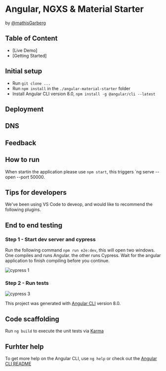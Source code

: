 # Angular, NGXS & Material Starter

by [@mathisGarberg](https://twitter.com/MathGarb)

## Table of Content

- [Live Demo]
- [Getting Started]

## Initial setup
* Run `git clone ...`
* Run `npm install` in the `./angular-material-starter` folder
* Install Angular CLI version 8.0, `npm install -g @angular/cli --latest`

## Deployment


## DNS

## Feedback


## How to run

When startin the application please use `npm start`, this triggers `ng serve --open --port 50000.

## Tips for developers

We've been using VS Code to deveop, and would like to recommend the following plugins.

## End to end testing

### **Step 1** - Start dev server and cypress

Run the following command `npm run e2e:dev`, this will open two windows. One compiles and runs Angular. the other runs Cypress. Wait for the angular application
to finish compiling before you continue.

![cypress 1](./wiki/images/cypress-1.PNG)

### **Step 2** - Run tests

![cypress 3](./wiki/gifs/angular-material-starter.gif)

This project was generated with [Angular CLI](https://github.com/angular/angular-cli) version 8.0.

## Code scaffolding

Run `ng build` to execute the unit tests via [Karma](https://karma-runner.github.io)

## Furhter help

To get more help on the Angular CLI, use `ng help` or check out the [Angular CLI README](https://github.com/angular/angular-cli/blob/master/README.md)